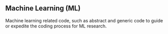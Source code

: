 ## Machine Learning (ML)

Machine learning related code, such as abstract and generic code to guide or expedite the coding process for ML research.
